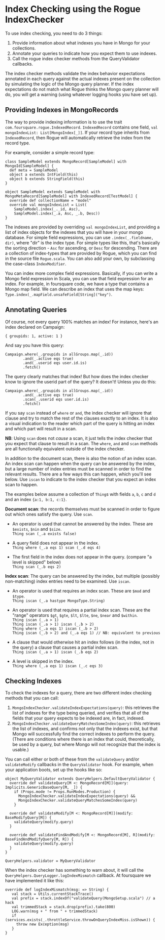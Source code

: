 # Index Checking using the Rogue IndexChecker

To use index checking, you need to do 3 things:

1. Provide information about what indexes you have in Mongo for your collections.
2. Annotate your queries to indicate how you expect them to use indexes.
3. Call the rogue index checker methods from the QueryValidator callbacks.

The index checker methods validate the index behavior expectations annotated in each query against the actual indexes present on the collection by simulating the logic of the Mongo query planner. If the index expectations do not match what Rogue thinks the Mongo query planner will do, you will get a warning (using whatever logging hooks you have set up).

## Providing Indexes in MongoRecords

The way to provide indexing information is to use the trait `com.foursquare.rogue.IndexedRecord`. `IndexedRecord` contains one field, `val mongoIndexList: List[MongoIndex[_]]`. If your record type inherits from `IndexedRecord`, then Rogue will automatically retrieve the index from the record type.

For example, consider a simple record type:

    class SampleModel extends MongoRecord[SampleModel] with MongoId[SampleModel] {
      def meta = SampleModel
      object a extends IntField(this)	
      object b extends StringField(this)
    }

    object SampleModel extends SampleModel with MongoMetaRecord[SampleModel] with IndexedRecord[TestModel] {
      override def collectionName = "model"
      override val mongoIndexList = List(
        SampleModel.index(_._id, Asc),
        SampleModel.index(_.a, Asc, _.b, Desc))
    }

The indexes are provided by overriding `val mongoIndexList`, and providing a list of index objects for the indexes that you will have in your mongo database. For simple field expressions, you can use `.index(_.fieldname, dir)`, where "dir" is the index type. For simple types like this, that's basically the sorting direction - `Asc` for ascending, or `Desc` for descending. There are a collection of index-types that are provided by Rogue, which you can find in the source file `Rogue.scala`. You can also add your own, by subclassing the case-class `IndexModifier`.

You can index more complex field expressions. Basically, if you can write a Mongo field expression in Scala, you can use that field expression for an index. For example, in foursquare code, we have a type that contains a Mongo map field. We can describe an index that uses the map keys: `Type.index(_.mapField.unsafeField[String]("key")`.

## Annotating Queries

Of course, not every query 100% matches an index! For instance, here's an index declared on Campaign:

    { groupids: 1, active: 1 }

And say you have this query:

    Campaign.where(_.groupids in allGroups.map(_.id))
            .and(_.active eqs true)
            .and(_.userid eqs user.id.is)
            .fetch()

The query clearly matches that index! But how does the index checker know to ignore the userid part of the query? It doesn't! Unless you do this:

    Campaign.where(_.groupids in allGroups.map(_.id))
            .and(_.active eqs true)
            .scan(_.userid eqs user.id.is)
            .fetch()

If you say `scan` instead of `where` or `and`, the index checker will ignore that clause and try to match the rest of the clauses exactly to an index. It is also a visual indication to the reader which part of the query is hitting an index and which part will result in a scan.

**NB**: Using `scan` does not _cause_ a scan, it just tells the index checker that you expect that clause to result in a scan.  The `where`, `and` and `scan` methods are all functionally equivalent outside of the index checker.

In addition to the document scan, there is also the notion of an index scan. An index scan can happen when the query can be answered by the index, but a large number of index entries must be scanned in order to find the relevant results. There are a few ways this can happen, which you'll see below. Use `iscan` to indicate to the index checker that you expect an index scan to happen.

The examples below assume a collection of `Thing`s with fields `a`, `b`, `c` and `d` and an index `{a:1, b:1, c:1}`.

**Document scan**: the records themselves must be scanned in order to figure out which ones satisfy the query. Use `scan`.

- An operator is used that cannot be answered by the index. These are `$exists`, `$nin` and `$size`.
  <br/>`Thing scan (_.a exists false)`

- A query field does not appear in the index.
  <br/>`Thing where (_.a eqs 1) scan (_.d eqs 4)`

- The first field in the index does not appear in the query. (compare "a level is skipped" below)
  <br/>`Thing scan (_.b eqs 2)`

**Index scan**: The query can be answered by the index, but multiple (possibly non-matching) index entries need to be examined. Use `iscan`.

- An operator is used that requires an index scan. These are `$mod` and `$type`.
  <br/>`Thing iscan (_.a hastype MongoType.String)`

- An operator is used that requires a partial index scan. These are the "range" operators `$gt`, `$gte`, `$lt`, `$lte`, `$ne`, `$near` and `$within`.
   <br/>`Thing iscan (_.a > 1)`
   <br/>`Thing iscan (_.a > 1) iscan (_.b > 2)`
   <br/>`Thing where (_.a eqs 1) iscan (_.b > 2)`
   <br/>`Thing iscan (_.b > 2) and (_.a eqs 1) // NB: equivalent to previous`

- A clause that would otherwise hit an index follows (in the index, not in the query) a clause that causes a partial index scan.
  <br/>`Thing iscan (_.a > 1) iscan (_.b eqs 2)`

- A level is skipped in the index.
  <br/>`Thing where (_.a eqs 1) iscan (_.c eqs 3)`

## Checking Indexes

To check the indexes for a query, there are two different index checking methods that you can call:

1. `MongoIndexChecker.validateIndexExpectations(query)`: this retrieves the list of indexes for the type being queried, and verifies that all of the fields that your query expects to be indexed are, in fact, indexed.
2. `MongoIndexChecker.validateQueryMatchesSomeIndex(query)`: this retrieves the list of indexes, and confirms not only that the indexes exist, but that Mongo will successfully find the correct indexes to perform the query. (There are conditions where there is an index that could, theoretically, be used by a query, but where Mongo will not recognize that the index is usable.)

You can call either or both of these from the `validateQuery` and/or `validateModify` callbacks in the `QueryValidator` hook. For example,
when your application boots, set up the hooks like so:

    object MyQueryValidator extends QueryHelpers.DefaultQueryValidator {
      override def validateQuery[M <: MongoRecord[M]](query: Implicits.GenericBaseQuery[M, _]) {
        if (Props.mode != Props.RunModes.Production) {
          MongoIndexChecker.validateIndexExpectations(query) &&
          MongoIndexChecker.validateQueryMatchesSomeIndex(query)
        }

      override def validateModify[M <: MongoRecord[M]](modify: BaseModifyQuery[M]) {
        validateQuery(modify.query)
      }

      override def validateFindAndModify[M <: MongoRecord[M], R](modify: BaseFindAndModifyQuery[M, R]) {
        validateQuery(modify.query)
      }
    }

    QueryHelpers.validator = MyQueryValidator

When the index checker has something to warn about, it will call the `QueryHelpers.QueryLogger.logIndexMismatch` callback.
At foursquare we have implemented it like this:

    override def logIndexMismatch(msg: => String) {
       val stack = Utils.currentStackTrace()
       val prefix = stack.indexOf("validateQuery(MongoSetup.scala") // a hack
       val trimmedStack = stack.drop(prefix).take(800)
       LOG.warn(msg + " from " + trimmedStack)
       if (services.exists(_.throttleService.throwOnQueryIndexMiss.isShown)) {
         throw new Exception(msg)
       }
    }


